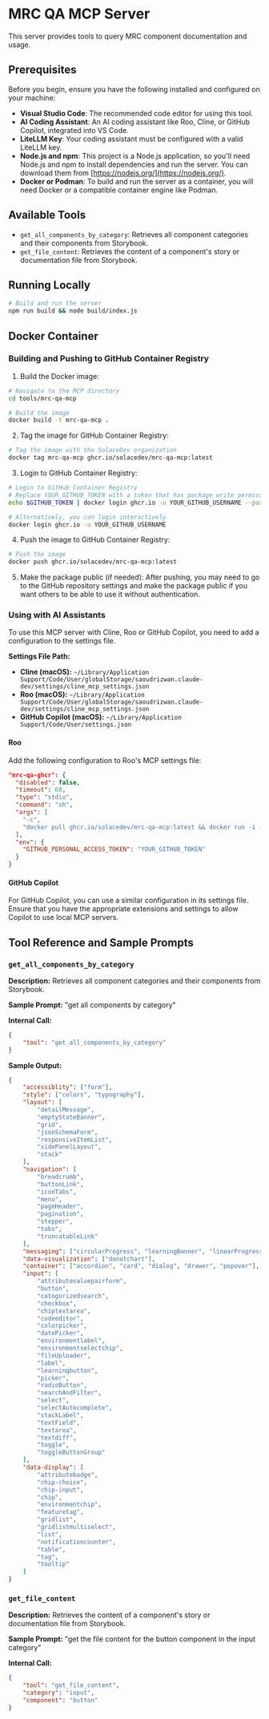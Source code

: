 # MRC QA MCP Server

This server provides tools to query MRC component documentation and usage.

## Prerequisites

Before you begin, ensure you have the following installed and configured on your machine:

- **Visual Studio Code**: The recommended code editor for using this tool.
- **AI Coding Assistant**: An AI coding assistant like Roo, Cline, or GitHub Copilot, integrated into VS Code.
- **LiteLLM Key**: Your coding assistant must be configured with a valid LiteLLM key.
- **Node.js and npm**: This project is a Node.js application, so you'll need Node.js and npm to install dependencies and run the server. You can download them from [https://nodejs.org/](https://nodejs.org/).
- **Docker or Podman**: To build and run the server as a container, you will need Docker or a compatible container engine like Podman.

## Available Tools

- `get_all_components_by_category`: Retrieves all component categories and their components from Storybook.
- `get_file_content`: Retrieves the content of a component's story or documentation file from Storybook.

## Running Locally

```bash
# Build and run the server
npm run build && node build/index.js
```

## Docker Container

### Building and Pushing to GitHub Container Registry

1.  Build the Docker image:

```bash
# Navigate to the MCP directory
cd tools/mrc-qa-mcp

# Build the image
docker build -t mrc-qa-mcp .
```

2.  Tag the image for GitHub Container Registry:

```bash
# Tag the image with the SolaceDev organization
docker tag mrc-qa-mcp ghcr.io/solacedev/mrc-qa-mcp:latest
```

3.  Login to GitHub Container Registry:

```bash
# Login to GitHub Container Registry
# Replace YOUR_GITHUB_TOKEN with a token that has package write permissions
echo $GITHUB_TOKEN | docker login ghcr.io -u YOUR_GITHUB_USERNAME --password-stdin

# Alternatively, you can login interactively
docker login ghcr.io -u YOUR_GITHUB_USERNAME
```

4.  Push the image to GitHub Container Registry:

```bash
# Push the image
docker push ghcr.io/solacedev/mrc-qa-mcp:latest
```

5.  Make the package public (if needed): After pushing, you may need to go to the GitHub repository settings and make the package public if you want others to be able to use it without authentication.

### Using with AI Assistants

To use this MCP server with Cline, Roo or GitHub Copilot, you need to add a configuration to the settings file.

**Settings File Path:**

- **Cline (macOS):** `~/Library/Application Support/Code/User/globalStorage/saoudrizwan.claude-dev/settings/cline_mcp_settings.json`
- **Roo (macOS):** `~/Library/Application Support/Code/User/globalStorage/saoudrizwan.claude-dev/settings/cline_mcp_settings.json`
- **GitHub Copilot (macOS):** `~/Library/Application Support/Code/User/settings.json`

#### Roo

Add the following configuration to Roo's MCP settings file:

```json
"mrc-qa-ghcr": {
  "disabled": false,
  "timeout": 60,
  "type": "stdio",
  "command": "sh",
  "args": [
    "-c",
    "docker pull ghcr.io/solacedev/mrc-qa-mcp:latest && docker run -i --rm -e GITHUB_PERSONAL_ACCESS_TOKEN ghcr.io/solacedev/mrc-qa-mcp:latest"
  ],
  "env": {
    "GITHUB_PERSONAL_ACCESS_TOKEN": "YOUR_GITHUB_TOKEN"
  }
}
```

#### GitHub Copilot

For GitHub Copilot, you can use a similar configuration in its settings file. Ensure that you have the appropriate extensions and settings to allow Copilot to use local MCP servers.

## Tool Reference and Sample Prompts

### `get_all_components_by_category`

**Description:** Retrieves all component categories and their components from Storybook.

**Sample Prompt:** "get all components by category"

**Internal Call:**

```json
{
	"tool": "get_all_components_by_category"
}
```

**Sample Output:**

```json
{
	"accessiblity": ["form"],
	"style": ["colors", "typography"],
	"layout": [
		"detailMessage",
		"emptyStateBanner",
		"grid",
		"jsonSchemaForm",
		"responsiveItemList",
		"sidePanelLayout",
		"stack"
	],
	"navigation": [
		"breadcrumb",
		"buttonLink",
		"iconTabs",
		"menu",
		"pageHeader",
		"pagination",
		"stepper",
		"tabs",
		"truncatableLink"
	],
	"messaging": ["circularProgress", "learningBanner", "linearProgress", "messageBox", "toasts"],
	"data-visualization": ["donutchart"],
	"container": ["accordion", "card", "dialog", "drawer", "popover"],
	"input": [
		"attributevaluepairform",
		"button",
		"catogorizedsearch",
		"checkbox",
		"chiptextarea",
		"codeeditor",
		"colorpicker",
		"datePicker",
		"environmentlabel",
		"environmentselectchip",
		"fileUploader",
		"label",
		"learningbutton",
		"picker",
		"radioButton",
		"searchAndFilter",
		"select",
		"selectAutocomplete",
		"stackLabel",
		"textField",
		"textarea",
		"textdiff",
		"toggle",
		"toggleButtonGroup"
	],
	"data-display": [
		"attributebadge",
		"chip-choice",
		"chip-input",
		"chip",
		"environmentchip",
		"featuretag",
		"gridlist",
		"gridlistmultiselect",
		"list",
		"notificationcounter",
		"table",
		"tag",
		"tooltip"
	]
}
```

### `get_file_content`

**Description:** Retrieves the content of a component's story or documentation file from Storybook.

**Sample Prompt:** "get the file content for the button component in the input category"

**Internal Call:**

```json
{
	"tool": "get_file_content",
	"category": "input",
	"component": "button"
}
```
